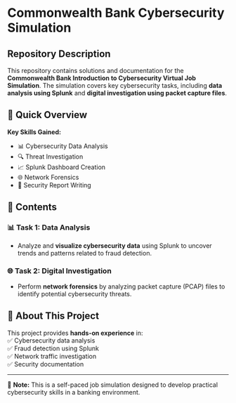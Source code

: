 # Commonwealth Bank Cybersecurity Simulation

## Repository Description  
This repository contains solutions and documentation for the **Commonwealth Bank Introduction to Cybersecurity Virtual Job Simulation**. The simulation covers key cybersecurity tasks, including **data analysis using Splunk** and **digital investigation using packet capture files**.

## 📌 Quick Overview  
**Key Skills Gained:**  
- 📊 Cybersecurity Data Analysis  
- 🔍 Threat Investigation  
- 📈 Splunk Dashboard Creation  
- 🌐 Network Forensics  
- 📝 Security Report Writing  

## 📂 Contents  

### 📊 Task 1: Data Analysis  
- Analyze and **visualize cybersecurity data** using Splunk to uncover trends and patterns related to fraud detection.  

### 🌐 Task 2: Digital Investigation  
- Perform **network forensics** by analyzing packet capture (PCAP) files to identify potential cybersecurity threats.  

## 🚀 About This Project  
This project provides **hands-on experience** in:  
✅ Cybersecurity data analysis  
✅ Fraud detection using Splunk  
✅ Network traffic investigation  
✅ Security documentation

---
🔗 **Note:** This is a self-paced job simulation designed to develop practical cybersecurity skills in a banking environment.
